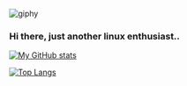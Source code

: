 ![giphy](https://user-images.githubusercontent.com/72156551/152332516-9893096b-010a-4628-9802-bed8380929c9.gif)


### Hi there, just another linux enthusiast..


 [![My GitHub stats](https://github-readme-stats.vercel.app/api?username=saimoomedits&hide=contribs&show_icons=true&theme=tokyonight)](https://github.com/anuraghazra/github-readme-stats)
 
[![Top Langs](https://github-readme-stats.vercel.app/api/top-langs/?username=saimoomedits&layout=compact&theme=tokyonight)](https://github.com/anuraghazra/github-readme-stats)

